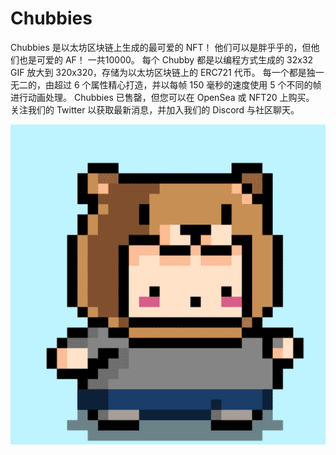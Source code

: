 # Chubbies

Chubbies 是以太坊区块链上生成的最可爱的 NFT！ 他们可以是胖乎乎的，但他们也是可爱的 AF！ 一共10000。 每个 Chubby 都是以编程方式生成的 32x32 GIF 放大到 320x320，存储为以太坊区块链上的 ERC721 代币。 每一个都是独一无二的，由超过 6 个属性精心打造，并以每帧 150 毫秒的速度使用 5 个不同的帧进行动画处理。 Chubbies 已售罄，但您可以在 OpenSea 或 NFT20 上购买。 关注我们的 Twitter 以获取最新消息，并加入我们的 Discord 与社区聊天。

![nft](微信截图_20220902172154.png)
